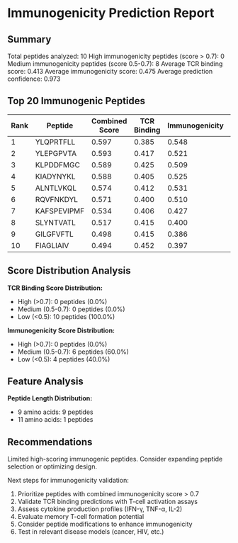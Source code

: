 # Immunogenicity Prediction Report

## Summary

Total peptides analyzed: 10
High immunogenicity peptides (score > 0.7): 0
Medium immunogenicity peptides (score 0.5-0.7): 8
Average TCR binding score: 0.413
Average immunogenicity score: 0.475
Average prediction confidence: 0.973

## Top 20 Immunogenic Peptides

| Rank | Peptide | Combined Score | TCR Binding | Immunogenicity | MHC Stability | Confidence |
|------|---------|----------------|-------------|----------------|---------------|------------|
| 1 | YLQPRTFLL | 0.597 | 0.385 | 0.548 | 0.983 | 1.000 |
| 2 | YLEPGPVTA | 0.593 | 0.417 | 0.521 | 0.995 | 1.000 |
| 3 | KLPDDFMGC | 0.589 | 0.425 | 0.509 | 0.987 | 1.000 |
| 4 | KIADYNYKL | 0.588 | 0.405 | 0.525 | 0.951 | 1.000 |
| 5 | ALNTLVKQL | 0.574 | 0.412 | 0.531 | 0.961 | 1.000 |
| 6 | RQVFNKDYL | 0.571 | 0.400 | 0.510 | 0.862 | 1.000 |
| 7 | KAFSPEVIPMF | 0.534 | 0.406 | 0.427 | 0.964 | 1.000 |
| 8 | SLYNTVATL | 0.517 | 0.415 | 0.400 | 0.956 | 1.000 |
| 9 | GILGFVFTL | 0.498 | 0.415 | 0.386 | 0.864 | 0.867 |
| 10 | FIAGLIAIV | 0.494 | 0.452 | 0.397 | 0.817 | 0.867 |

## Score Distribution Analysis

**TCR Binding Score Distribution:**
- High (>0.7): 0 peptides (0.0%)
- Medium (0.5-0.7): 0 peptides (0.0%)
- Low (<0.5): 10 peptides (100.0%)

**Immunogenicity Score Distribution:**
- High (>0.7): 0 peptides (0.0%)
- Medium (0.5-0.7): 6 peptides (60.0%)
- Low (<0.5): 4 peptides (40.0%)

## Feature Analysis

**Peptide Length Distribution:**
- 9 amino acids: 9 peptides
- 11 amino acids: 1 peptides

## Recommendations

Limited high-scoring immunogenic peptides. Consider expanding peptide selection or optimizing design.

Next steps for immunogenicity validation:
1. Prioritize peptides with combined immunogenicity score > 0.7
2. Validate TCR binding predictions with T-cell activation assays
3. Assess cytokine production profiles (IFN-γ, TNF-α, IL-2)
4. Evaluate memory T-cell formation potential
5. Consider peptide modifications to enhance immunogenicity
6. Test in relevant disease models (cancer, HIV, etc.)
